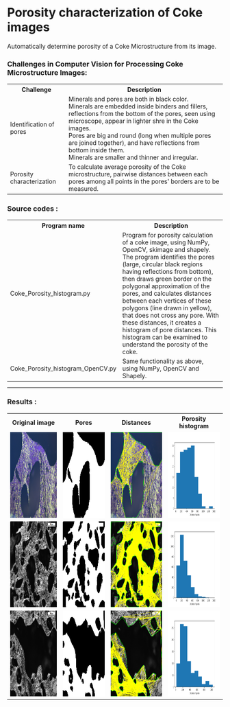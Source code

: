 # Porosity characterization of Coke images

Automatically determine porosity of a Coke Microstructure from its image.

### Challenges in Computer Vision for Processing Coke Microstructure Images:

<table>
  <tr>
    <th>Challenge</th>
    <th>Description</th>
  </tr>
  <tr>
    <td>Identification of pores</td>
    <td>Minerals and pores are both in black color.
        <br>Minerals are embedded inside binders and fillers, reflections from the bottom of the pores, seen using microscope, appear in lighter shre in the Coke images. 
        <br>Pores are big and round (long when multiple pores are joined together), and have reflections from bottom inside them.
        <br>Minerals are smaller and thinner and irregular.
    </td>
  </tr>
    <tr>
    <td>Porosity characterization</td>
    <td>To calculate average porosity of the Coke microstructure, pairwise distances between each pores among all points in the pores' borders are to be measured.</td>
  </tr>

</table>
 

### Source codes :

<table>
  <tr>
    <th>Program name</th>
    <th>Description</th>
  </tr>
  <tr>
    <td>Coke_Porosity_histogram.py</td>
    <td>Program for porosity calculation of a coke image, using NumPy, OpenCV, skimage and shapely.         
      The program identifies the pores (large, circular black regions having reflections from bottom), then draws green border on the polygonal approximation of the pores, and calculates distances between each vertices of these polygons (line drawn in yellow), that does not cross any pore. With these distances, it creates a histogram of pore distances. This histogram can be examined to understand the porosity of the coke.</td>
  </tr>
    <tr>
    <td>Coke_Porosity_histogram_OpenCV.py</td>
    <td>Same functionality as above, using NumPy, OpenCV and Shapely.</td>
  </tr>

</table>

****
### Results :

<table>
  <tr>
    <th>Original image</th>
    <th>Pores</th>
    <th>Distances</th>
    <th>Porosity histogram</th>
  </tr>
  <tr>
    <td><img src="https://github.com/Sujata018/Image-Segmentation/blob/main/images/s_0053.jpg" height=200 width= 300></td>
    <td><img src="https://github.com/Sujata018/Image-Segmentation/blob/main/images/s_0053_HE_Otsu_pores.bmp" height=200 width= 300></td>
    <td><img src="https://github.com/Sujata018/Image-Segmentation/blob/main/images/s_0053_pore_distances.png" height=200 width= 300></td>
    <td><img src="https://github.com/Sujata018/Image-Segmentation/blob/main/images/s_0053_porosity histogram.png" height=200 width= 300></td>
  </tr>
  <tr>
    <td><img src="https://github.com/Sujata018/Image-Segmentation/blob/main/images/s_0001.jpg" height=200 width= 300></td>
    <td><img src="https://github.com/Sujata018/Image-Segmentation/blob/main/images/s_0001_HE_Otsu_pores.bmp" height=200 width= 300></td>
    <td><img src="https://github.com/Sujata018/Image-Segmentation/blob/main/images/s_0001_pore_distances.png" height=200 width= 300></td>
    <td><img src="https://github.com/Sujata018/Image-Segmentation/blob/main/images/s_0001_porosity histogram.png" height=200 width= 300></td>
  </tr>
  <tr>
    <td><img src="https://github.com/Sujata018/Image-Segmentation/blob/main/images/s_0002.jpg" height=200 width= 300></td>
    <td><img src="https://github.com/Sujata018/Image-Segmentation/blob/main/images/s_0002_HE_Otsu_pores.bmp" height=200 width= 300></td>
    <td><img src="https://github.com/Sujata018/Image-Segmentation/blob/main/images/s_0002_pore_distances.png" height=200 width= 300></td>
    <td><img src="https://github.com/Sujata018/Image-Segmentation/blob/main/images/s_0002_porosity histogram.png" height=200 width= 300></td>
  </tr>

</table>
